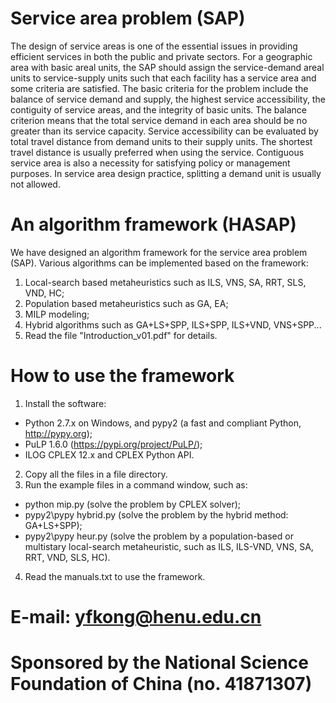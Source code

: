 # Service area problem (SAP)
The design of service areas is one of the essential issues in providing efficient services in both the public and private sectors. For a geographic area with basic areal units, the SAP should assign the service-demand areal units to service-supply units such that each facility has a service area and some criteria are satisfied. The basic criteria for the problem include the balance of service demand and supply, the highest service accessibility, the contiguity of service areas, and the integrity of basic units. The balance criterion means that the total service demand in each area should be no greater than its service capacity. Service accessibility can be evaluated by total travel distance from demand units to their supply units. The shortest travel distance is usually preferred when using the service. Contiguous service area is also a necessity for satisfying policy or management purposes. In service area design practice, splitting a demand unit is usually not allowed. 
# An algorithm framework (HASAP)
We have designed an algorithm framework for the service area problem (SAP). Various algorithms can be implemented based on the framework:
1. Local-search based metaheuristics such as ILS, VNS, SA, RRT, SLS, VND, HC;
2. Population based metaheuristics such as GA, EA;
3. MILP modeling;
4. Hybrid algorithms such as GA+LS+SPP, ILS+SPP, ILS+VND, VNS+SPP...
5. Read the file "Introduction_v01.pdf" for details. 
# How to use the framework
1. Install the software: 
* Python 2.7.x on Windows, and pypy2 (a fast and compliant Python, http://pypy.org);
* PuLP 1.6.0 (https://pypi.org/project/PuLP/);
* ILOG CPLEX 12.x and CPLEX Python API.
2. Copy all the files in a file directory.
3. Run the example files in a command window, such as:
* python mip.py (solve the problem by CPLEX solver);
* pypy2\pypy hybrid.py (solve the problem by the hybrid method: GA+LS+SPP);
* pypy2\pypy heur.py (solve the problem by a population-based or multistary local-search metaheuristic, such as ILS, ILS-VND, VNS, SA, RRT, VND, SLS, HC).
4. Read the manuals.txt to use the framework.
# E-mail: yfkong@henu.edu.cn
# Sponsored by the National Science Foundation of China (no. 41871307)
